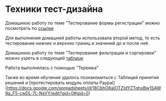 # Техники тест-дизайна

Домашнюю работу по теме "Тестирование формы регистрации" можно посмотреть по [ссылке](https://docs.google.com/spreadsheets/d/1oJyM79mI5pPRDFae0a2N3YfnsU3tb3JIbq-wwOzsQ8I/edit?usp=sharing)

Для выполнения домашней работы использовала второй метод, то есть тестирование нижних и верхних границ и значений до и после неё.


Домашнюю работу по теме "Тестирование фильтрации и сортировки" можно узреть в следующей [таблице](https://docs.google.com/spreadsheets/d/1AMGfgESWQQi8MpbDOQcw-qi_hoEM-azFapjJ4YUzYzk/edit?usp=sharing)

Работа выполнялась с помощью "Теремка"

Также во время обучения удалось познакомиться с Таблицей принятия решений и [протестировать модуль оплаты Paypal]{https://docs.google.com/spreadsheets/d/18CbhO6aIOTZIdYZTqhxBw1SAW9a_F5-cwDL-7L-NsVY/edit?gid=0#gid=0)
